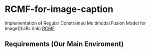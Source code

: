 # RCMF-for-image-caption
Implementation of Regular Constrained Multimodal Fusion Model for Image[](URL link)
[RCMF](https://github.com/200084/RCMF-for-image-caption/tree/main/imgs)
## Requirements (Our Main Enviroment)
